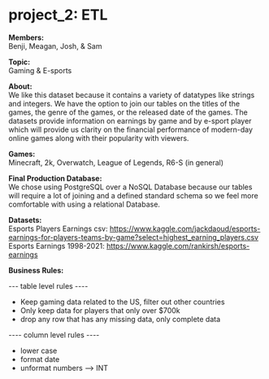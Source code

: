 # project_2: ETL 
<b>Members:</b></br>
Benji, Meagan, Josh, & Sam 

<b>Topic:</b></br>
Gaming & E-sports 

<b>About:</b></br>
We like this dataset because it contains a variety of datatypes like strings and integers. We have the option to join our tables on the titles of the games, the genre of the games, or the released date of the games. The datasets provide information on earnings by game and by e-sport player which will provide us clarity on the financial performance of modern-day online games along with their popularity with viewers. 

<b>Games:</b></br>
Minecraft, 2k, Overwatch, League of Legends, R6-S (in general)

<b>Final Production Database:</b></br>
We chose using PostgreSQL over a NoSQL Database because our tables will require a lot of joining and a defined standard schema so we feel more comfortable with using a relational Database. 

<b>Datasets:</b></br>
Esports Players Earnings csv: https://www.kaggle.com/jackdaoud/esports-earnings-for-players-teams-by-game?select=highest_earning_players.csv </br>
Esports Earnings 1998-2021: https://www.kaggle.com/rankirsh/esports-earnings

<b>Business Rules:</b></br> 

--- table level rules ----
- Keep gaming data related to the US, filter out other countries 
- Only keep data for players that only over $700k
- drop any row that has any missing data, only complete data 

---- column level rules ---- 
- lower case 
- format date 
- unformat numbers --> INT

